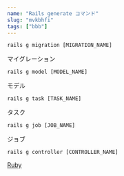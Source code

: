 ```yaml
---
name: "Rails generate コマンド"
slug: "mvkbhfi"
tags: ["bbb"]
---
```


```
rails g migration [MIGRATION_NAME]
```

マイグレーション

```
rails g model [MODEL_NAME]
```

モデル

```
rails g task [TASK_NAME]
```

タスク

```
rails g job [JOB_NAME]
```

ジョブ

```
rails g controller [CONTROLLER_NAME]
```

[Ruby](https://hackersheet.com/rrombjd/sheets/ovxbnoj)

